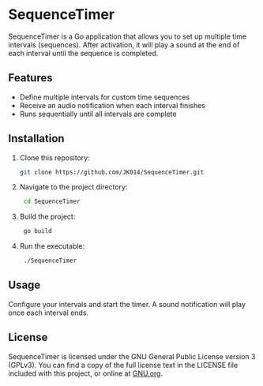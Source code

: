 # SequenceTimer

SequenceTimer is a Go application that allows you to set up multiple time intervals (sequences). After activation, it
will play a sound at the end of each interval until the sequence is completed.

## Features

- Define multiple intervals for custom time sequences
- Receive an audio notification when each interval finishes
- Runs sequentially until all intervals are complete

## Installation

1. Clone this repository:
    ```bash
    git clone https://github.com/JK014/SequenceTimer.git
    ```
2. Navigate to the project directory:
   ```bash
    cd SequenceTimer
    ```
3. Build the project:
   ```bash
    go build
    ```
4. Run the executable:
   ```bash
    ./SequenceTimer
    ```

## Usage

Configure your intervals and start the timer. A sound notification will play once each interval ends.

## License

SequenceTimer is licensed under the GNU General Public License version 3 (GPLv3). You can find a copy of the full
license text in the LICENSE file included with this project, or online
at [GNU.org](https://www.gnu.org/licenses/gpl-3.0.html).
